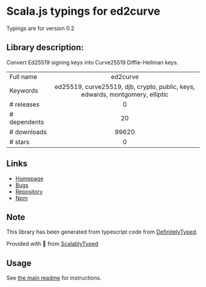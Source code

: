 
# Scala.js typings for ed2curve

Typings are for version 0.2

## Library description:
Convert Ed25519 signing keys into Curve25519 Diffie-Hellman keys.

|                    |                 |
| ------------------ | :-------------: |
| Full name          | ed2curve |
| Keywords           | ed25519, curve25519, djb, crypto, public, keys, edwards, montgomery, elliptic |
| # releases         | 0 |
| # dependents       | 20 |
| # downloads        | 99620 |
| # stars            | 0 |

## Links
- [Homepage](https://github.com/dchest/ed2curve-js)
- [Bugs](https://github.com/dchest/ed2curve-js/issues)
- [Repository](https://github.com/dchest/ed2curve-js)
- [Npm](https://www.npmjs.com/package/ed2curve)
    


## Note
This library has been generated from typescript code from [DefinitelyTyped](https://definitelytyped.org).

Provided with :purple_heart: from [ScalablyTyped](https://github.com/oyvindberg/ScalablyTyped)

## Usage
See [the main readme](../../readme.md) for instructions.


